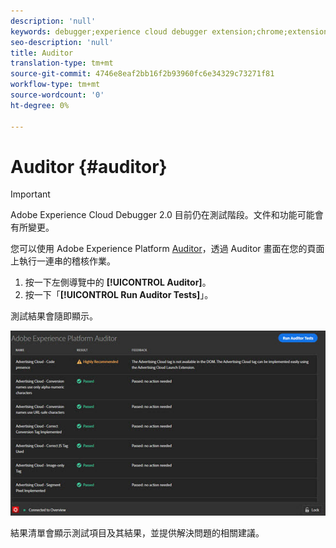 ```yaml
---
description: 'null'
keywords: debugger;experience cloud debugger extension;chrome;extension;auditor;dtm;target
seo-description: 'null'
title: Auditor
translation-type: tm+mt
source-git-commit: 4746e8eaf2bb16f2b93960fc6e34329c73271f81
workflow-type: tm+mt
source-wordcount: '0'
ht-degree: 0%

---
```



# Auditor {#auditor}

>[!IMPORTANT]
>
>Adobe Experience Cloud Debugger 2.0 目前仍在測試階段。文件和功能可能會有所變更。

您可以使用 Adobe Experience Platform [Auditor](https://docs.adobe.com/content/help/en/auditor/using/overview.html)，透過 Auditor 畫面在您的頁面上執行一連串的稽核作業。

1. 按一下左側導覽中的 **[!UICONTROL Auditor]**。
1. 按一下「**[!UICONTROL Run Auditor Tests]**」。

測試結果會隨即顯示。

![](assets/auditor-results.jpg)

結果清單會顯示測試項目及其結果，並提供解決問題的相關建議。